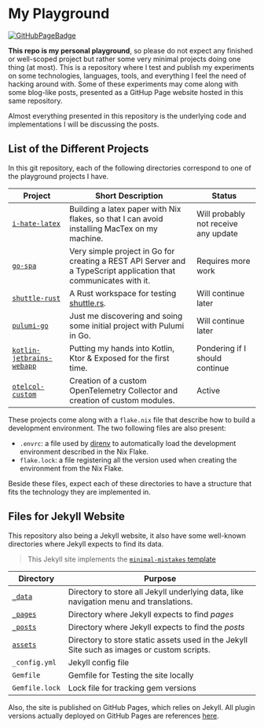 # My Playground

[![GitHubPageBadge](https://img.shields.io/badge/GitHub%20Pages-222222?style=for-the-badge&logo=GitHub%20Pages&logoColor=white)](https://clement-casse.github.io/playground)

**This repo is my personal playground**, so please do not expect any finished or well-scoped project but rather some very minimal projects doing one thing (at most).
This is a repository where I test and publish my experiments on some technologies, languages, tools, and everything I feel the need of hacking around with.
Some of these experiments may come along with some blog-like posts, presented as a GitHup Page website hosted in this same repository.

Almost everything presented in this repository is the underlying code and implementations I will be discussing the posts.


## List of the Different Projects

In this git repository, each of the following directories correspond to one of the playground projects I have.

| Project      | Short Description           | Status |
|--------------|-----------------------------|--------|
| [`i-hate-latex`](./i-hate-latex/)   | Building a latex paper with Nix flakes, so that I can avoid installing MacTex on my machine. | Will probably not receive any update |
| [`go-spa`](./go-spa/)               | Very simple project in Go for creating a REST API Server and a TypeScript application that communicates with it. | Requires more work |
| [`shuttle-rust`](./shuttle-rust/)   | A Rust workspace for testing [shuttle.rs](https://www.shuttle.rs/). | Will continue later |
| [`pulumi-go`](./pulumi-go/)         | Just me discovering and soing some initial project with Pulumi in Go. | Will continue later |
| [`kotlin-jetbrains-webapp`](./kotlin-jetbrains-webapp/) | Putting my hands into Kotlin, Ktor & Exposed for the first time. | Pondering if I should continue |
| [`otelcol-custom`](./otelcol-custom/) | Creation of a custom OpenTelemetry Collector and creation of custom modules. | Active |

These projects come along with a `flake.nix` file that describe how to build a development environment.
The two following files are also present: 

- `.envrc`: a file used by [direnv](https://direnv.net/) to automatically load the development environment described in the Nix Flake.
- `flake.lock`: a file registering all the version used when creating the environment from the Nix Flake.

Beside these files, expect each of these directories to have a structure that fits the technology they are implemented in.

## Files for Jekyll Website

This repository also being a Jekyll website, it also have some well-known directories where Jekyll expects to find its data.

> This Jekyll site implements the [`minimal-mistakes` template](https://github.com/mmistakes/minimal-mistakes)

| Directory             | Purpose       |
|-----------------------|---------------|
| [`_data`](./_data/)   | Directory to store all Jekyll underlying data, like navigation menu and translations. |
| [`_pages`](./_pages/) | Directory where Jekyll expects to find *pages* |
| [`_posts`](./_posts/) | Directory where Jekyll expects to find the *posts* |
| [`assets`](./assets/) | Directory to store static assets used in the Jekyll Site such as images or custom scripts. |
| `_config.yml`         | Jekyll config file |
| `Gemfile`             | Gemfile for Testing the site locally |
| `Gemfile.lock`        | Lock file for tracking gem versions |

Also, the site is published on GitHub Pages, which relies on Jekyll.
All plugin versions actually deployed on GitHub Pages are references [here](https://pages.github.com/versions/).
